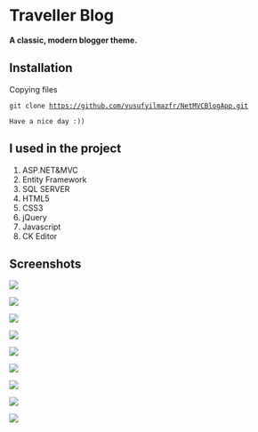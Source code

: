 # Traveller Blog

**A classic, modern blogger theme.**

## Installation 
Copying files

<code>git clone https://github.com/yusufyilmazfr/NetMVCBlogApp.git </code>
 
 <code>Have a nice day :)) </code>
## I used in the project

 1. ASP.NET&MVC
 2. Entity Framework
 3. SQL SERVER
 4. HTML5
 5. CSS3
 6. jQuery
 7. Javascript
 8. CK Editor

## Screenshots


![
](https://i.ibb.co/bKnm95y/1.png)

![
](https://i.ibb.co/JyVmXkd/3.png)

![
](https://i.ibb.co/8DqxNN0/2.png)

![
](https://i.ibb.co/nrdSf6T/4.png)

![
](https://i.ibb.co/h2MZz1N/5.png)

![
](https://i.ibb.co/tcX2r1H/6.png)

![
](https://i.ibb.co/NstVwgt/8.png)

![
](https://i.ibb.co/k3DFV8h/10.png)

![
](https://i.ibb.co/kqQWtjh/11.png)

